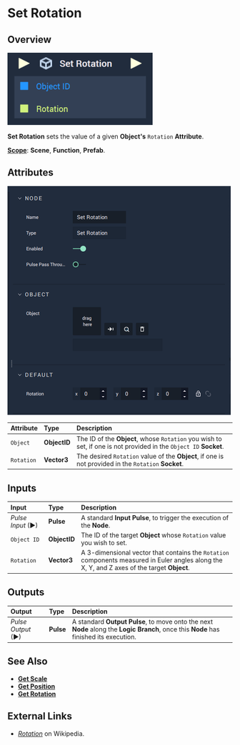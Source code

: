 # Set Rotation

## Overview

![The Set Rotation Node.](../../../.gitbook/assets/setrotationupdatedimage.png)

**Set Rotation** sets the value of a given **Object's** `Rotation` **Attribute**.

[**Scope**](../../overview.md#scopes): **Scene**, **Function**, **Prefab**.

## Attributes

![The Set Rotation Node Attributes.](../../../.gitbook/assets/node-set-rotation-attr.png)

| Attribute | Type | Description |
| :--- | :--- | :--- |
| `Object` | **ObjectID** | The ID of the **Object**, whose  `Rotation` you wish to set, if one is not provided in the `Object ID` **Socket**. |
| `Rotation` | **Vector3** | The desired `Rotation` value of the **Object**, if one is not provided in the `Rotation` **Socket**. |

## Inputs

| Input | Type | Description |
| :--- | :--- | :--- |
| _Pulse Input_ \(►\) | **Pulse** | A standard **Input Pulse**, to trigger the execution of the **Node**. |
| `Object ID` | **ObjectID** | The ID of the target **Object** whose `Rotation` value you wish to set. |
| `Rotation` | **Vector3** | A 3-dimensional vector that contains the `Rotation` components measured in Euler angles along the X, Y, and Z axes of the target **Object**. |

## Outputs

| Output | Type | Description |
| :--- | :--- | :--- |
| _Pulse Output_ \(►\) | **Pulse** | A standard **Output Pulse**, to move onto the next **Node** along the **Logic Branch**, once this **Node** has finished its execution. |

## See Also

* [**Get Scale**](get-scale.md)
* [**Get Position**](get-position.md)
* [**Get Rotation**](get-position.md)

## External Links

* [_Rotation_](https://en.wikipedia.org/wiki/Euler_angles) on Wikipedia.

